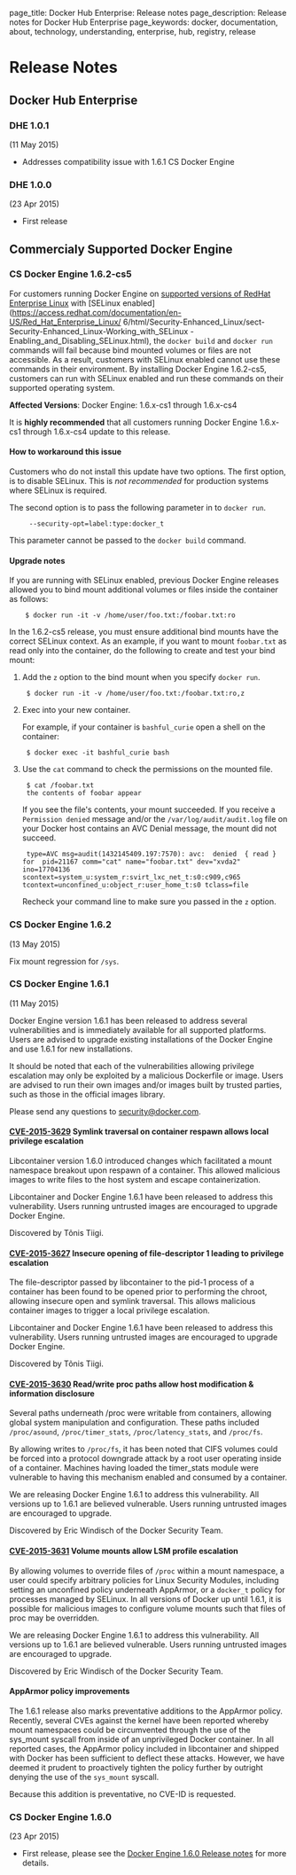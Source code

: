 page_title: Docker Hub Enterprise: Release notes
page_description: Release notes for Docker Hub Enterprise
page_keywords: docker, documentation, about, technology, understanding, enterprise, hub, registry, release

# Release Notes

## Docker Hub Enterprise

### DHE 1.0.1
(11 May 2015)

- Addresses compatibility issue with 1.6.1 CS Docker Engine

### DHE 1.0.0
(23 Apr 2015)

- First release

## Commercialy Supported Docker Engine

### CS Docker Engine 1.6.2-cs5

For customers running Docker Engine on [supported versions of RedHat Enterprise
Linux](https://www.docker.com/enterprise/support/) with [SELinux
enabled](https://access.redhat.com/documentation/en-US/Red_Hat_Enterprise_Linux/
6/html/Security-Enhanced_Linux/sect-Security-Enhanced_Linux-Working_with_SELinux
-Enabling_and_Disabling_SELinux.html), the `docker build` and `docker run`
commands will fail because bind mounted volumes or files are not accessible. As
a result, customers with SELinux enabled cannot use these commands in their
environment. By installing Docker Engine 1.6.2-cs5, customers can run with
SELinux enabled and run these commands on their supported operating system.

**Affected Versions**: Docker Engine: 1.6.x-cs1 through 1.6.x-cs4

It is **highly recommended** that all customers running Docker Engine 1.6.x-cs1
through 1.6.x-cs4 update to this release. 

#### How to workaround this issue

Customers who do not install this update have two options. The
first option, is to disable SELinux. This is *not recommended* for production
systems where SELinux is required.

The second option is to pass the following parameter in to `docker run`. 
  
  	     --security-opt=label:type:docker_t

This parameter cannot be passed to the `docker build` command.

#### Upgrade notes 

If you are running with SELinux enabled, previous Docker Engine releases allowed
you to bind mount additional volumes or files inside the container as follows:

		$ docker run -it -v /home/user/foo.txt:/foobar.txt:ro

In the 1.6.2-cs5 release, you must ensure additional bind mounts have the correct
SELinux context. As an example, if you want to mount `foobar.txt` as read only
into the container, do the following to create and test your bind mount:

1. Add the `z` option to the bind mount when you specify `docker run`.

		$ docker run -it -v /home/user/foo.txt:/foobar.txt:ro,z

2. Exec into your new container.  

	For example, if your container is `bashful_curie` open a shell on the
	container:
		
		$ docker exec -it bashful_curie bash

3. Use the `cat` command to check the permissions on the mounted file.

		$ cat /foobar.txt
		the contents of foobar appear

	If you see the file's contents, your mount succeeded. If you receive a
	`Permission denied` message and/or the `/var/log/audit/audit.log` file on your
	Docker host contains an AVC Denial message, the mount did not succeed.

		type=AVC msg=audit(1432145409.197:7570): avc:  denied  { read } for  pid=21167 comm="cat" name="foobar.txt" dev="xvda2" ino=17704136 scontext=system_u:system_r:svirt_lxc_net_t:s0:c909,c965 tcontext=unconfined_u:object_r:user_home_t:s0 tclass=file
	
	Recheck your command line to make sure you passed in the `z` option.

### CS Docker Engine 1.6.2
(13 May 2015)

Fix mount regression for `/sys`.


### CS Docker Engine 1.6.1
(11 May 2015)

Docker Engine version 1.6.1 has been released to address several vulnerabilities
and is immediately available for all supported platforms. Users are advised to
upgrade existing installations of the Docker Engine and use 1.6.1 for new installations.

It should be noted that each of the vulnerabilities allowing privilege escalation
may only be exploited by a malicious Dockerfile or image.  Users are advised to
run their own images and/or images built by trusted parties, such as those in
the official images library.

Please send any questions to security@docker.com.


#### **[CVE-2015-3629](https://cve.mitre.org/cgi-bin/cvename.cgi?name=CVE-2015-3629) Symlink traversal on container respawn allows local privilege escalation**

Libcontainer version 1.6.0 introduced changes which facilitated a mount namespace
breakout upon respawn of a container. This allowed malicious images to write
files to the host system and escape containerization.

Libcontainer and Docker Engine 1.6.1 have been released to address this
vulnerability. Users running untrusted images are encouraged to upgrade Docker Engine.

Discovered by Tõnis Tiigi.


#### **[CVE-2015-3627](https://cve.mitre.org/cgi-bin/cvename.cgi?name=CVE-2015-3627) Insecure opening of file-descriptor 1 leading to privilege escalation**

The file-descriptor passed by libcontainer to the pid-1 process of a container
has been found to be opened prior to performing the chroot, allowing insecure
open and symlink traversal. This allows malicious container images to trigger
a local privilege escalation.

Libcontainer and Docker Engine 1.6.1 have been released to address this
vulnerability. Users running untrusted images are encouraged to upgrade
Docker Engine.

Discovered by Tõnis Tiigi.

#### **[CVE-2015-3630](https://cve.mitre.org/cgi-bin/cvename.cgi?name=CVE-2015-3630) Read/write proc paths allow host modification & information disclosure**

Several paths underneath /proc were writable from containers, allowing global
system manipulation and configuration. These paths included `/proc/asound`,
`/proc/timer_stats`, `/proc/latency_stats`, and `/proc/fs`.

By allowing writes to `/proc/fs`, it has been noted that CIFS volumes could be
forced into a protocol downgrade attack by a root user operating inside of a
container. Machines having loaded the timer_stats module were vulnerable to
having this mechanism enabled and consumed by a container.

We are releasing Docker Engine 1.6.1 to address this vulnerability. All
versions up to 1.6.1 are believed vulnerable. Users running untrusted
images are encouraged to upgrade.

Discovered by Eric Windisch of the Docker Security Team.

#### **[CVE-2015-3631](https://cve.mitre.org/cgi-bin/cvename.cgi?name=CVE-2015-3631) Volume mounts allow LSM profile escalation**

By allowing volumes to override files of `/proc` within a mount namespace, a user
could specify arbitrary policies for Linux Security Modules, including setting
an unconfined policy underneath AppArmor, or a `docker_t` policy for processes
managed by SELinux. In all versions of Docker up until 1.6.1, it is possible for
malicious images to configure volume mounts such that files of proc may be overridden.

We are releasing Docker Engine 1.6.1 to address this vulnerability. All versions
up to 1.6.1 are believed vulnerable. Users running untrusted images are encouraged
to upgrade.

Discovered by Eric Windisch of the Docker Security Team.

#### **AppArmor policy improvements**

The 1.6.1 release also marks preventative additions to the AppArmor policy.
Recently, several CVEs against the kernel have been reported whereby mount
namespaces could be circumvented through the use of the sys_mount syscall from
inside of an unprivileged Docker container. In all reported cases, the
AppArmor policy included in libcontainer and shipped with Docker has been
sufficient to deflect these attacks. However, we have deemed it prudent to
proactively tighten the policy further by outright denying the use of the
`sys_mount` syscall.

Because this addition is preventative, no CVE-ID is requested.

### CS Docker Engine 1.6.0
(23 Apr 2015)

- First release, please see the [Docker Engine 1.6.0 Release notes](/release-notes/)
  for more details.
